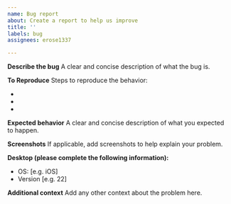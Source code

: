 ```yaml
---
name: Bug report
about: Create a report to help us improve
title: ''
labels: bug
assignees: erose1337

---
```


**Describe the bug**
A clear and concise description of what the bug is.

**To Reproduce**
Steps to reproduce the behavior:

-
-
-

**Expected behavior**
A clear and concise description of what you expected to happen.

**Screenshots**
If applicable, add screenshots to help explain your problem.

**Desktop (please complete the following information):**
 - OS: [e.g. iOS]
 - Version [e.g. 22]

**Additional context**
Add any other context about the problem here.

